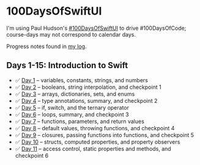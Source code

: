 # 100DaysOfSwiftUI

I'm using Paul Hudson's [#100DaysOfSwiftUI](https://www.hackingwithswift.com/100/swiftui) to drive #100DaysOfCode; course-days may not correspond to calendar days.

Progress notes found in [my log](/log.md).

## Days 1-15: Introduction to Swift

- ✅ [Day 1](https://www.hackingwithswift.com/100/swiftui/1) – variables, constants, strings, and numbers
- ✅ [Day 2](https://www.hackingwithswift.com/100/swiftui/2) – booleans, string interpolation, and checkpoint 1
- ✅ [Day 3](https://www.hackingwithswift.com/100/swiftui/3) – arrays, dictionaries, sets, and enums
- ✅ [Day 4](https://www.hackingwithswift.com/100/swiftui/4) – type annotations, summary, and checkpoint 2
- ✅ [Day 5](https://www.hackingwithswift.com/100/swiftui/5) – if, switch, and the ternary operator
- ✅ [Day 6](https://www.hackingwithswift.com/100/swiftui/6) – loops, summary, and checkpoint 3
- ✅ [Day 7](https://www.hackingwithswift.com/100/swiftui/7) – functions, parameters, and return values
- ✅ [Day 8](https://www.hackingwithswift.com/100/swiftui/8) – default values, throwing functions, and checkpoint 4
- ✅ [Day 9](https://www.hackingwithswift.com/100/swiftui/9) – closures, passing functions into functions, and checkpoint 5
- ✅ [Day 10](https://www.hackingwithswift.com/100/swiftui/10) – structs, computed properties, and property observers
- ✅ [Day 11](https://www.hackingwithswift.com/100/swiftui/11) – access control, static properties and methods, and checkpoint 6
